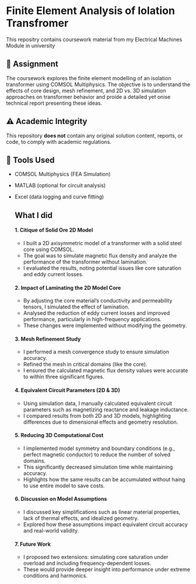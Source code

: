 # Finite Element Analysis of Iolation Transfromer 

This repositry contains coursework material from my Electrical Machines Module in university 


## 📄 Assignment
The coursework explores the finite element modelling of an isolation transformer using COMSOL Multiphysics. The objective is to understand the effects of core design, mesh refinement, and 2D vs. 3D simulation approaches on transformer behavior and proide a detailed yet onise technical report presenting these ideas.

## ⚠️ Academic Integrity
This repository **does not** contain any original solution content, reports, or code, to comply with academic regulations.

## 🧰 Tools Used
- COMSOL Multiphysics (FEA Simulation)
- MATLAB (optional for circuit analysis)
- Excel (data logging and curve fitting)

  ## What I did

  #### 1. Citique of Solid Ore 2D Model
  - I built a 2D axisymmetric model of a transformer with a solid steel core using COMSOL.
  - The goal was to simulate magnetic flux density and analyze the performance of the transformer without lamination.
  -  I evaluated the results, noting potential issues like core saturation and eddy current losses.



  #### 2. Impact of Laminating the 2D Model Core
  - By adjusting the core material’s conductivity and permeability tensors, I simulated the effect of lamination.
  - Analysed the reduction of eddy current losses and improved performance, particularly in high-frequency applications.
  - These changes were implemented without modifying the geometry.



  #### 3. Mesh Refinement Study
  - I performed a mesh convergence study to ensure simulation accuracy.
  - Refined the mesh in critical domains (like the core).
  - I ensured the calculated magnetic flux density values were accurate to within three significant figures.



  #### 4. Equivalent Circuit Parameters (2D & 3D)
  - Using simulation data, I manually calculated equivalent circuit parameters such as magnetizing reactance and leakage inductance.
  - I compared results from both 2D and 3D models, highlighting differences due to dimensional effects and geometry resolution.



  #### 5. Reducing 3D Computational Cost
  - I implemented model symmetry and boundary conditions (e.g., perfect magnetic conductor) to reduce the number of solved domains.
  - This significantly decreased simulation time while maintaining accuracy.
  - Highlights how the same results can be accumulated without haing to use entire model to save costs.



  #### 6. Discussion on Model Assumptions
  - I discussed key simplifications such as linear material properties, lack of thermal effects, and idealized geometry.
  - Explored how these assumptions impact equivalent circuit accuracy and real-world validity.



  #### 7. Future Work
  - I proposed two extensions: simulating core saturation under overload and including frequency-dependent losses.
  - These would provide deeper insight into performance under extreme conditions and harmonics.



  
